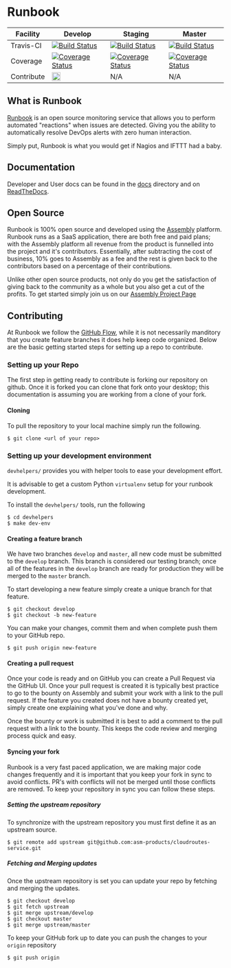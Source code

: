 Runbook
===========

| Facility | Develop | Staging | Master |
| --------- | -------- | -------- | ------------ |
| Travis-CI | [![Build Status](https://travis-ci.org/asm-products/cloudroutes-service.svg?branch=develop)](https://travis-ci.org/asm-products/cloudroutes-service) | [![Build Status](https://travis-ci.org/asm-products/cloudroutes-service.svg?branch=staging)](https://travis-ci.org/asm-products/cloudroutes-service) | [![Build Status](https://travis-ci.org/asm-products/cloudroutes-service.svg?branch=master)](https://travis-ci.org/asm-products/cloudroutes-service)
| Coverage | [![Coverage Status](https://img.shields.io/coveralls/asm-products/cloudroutes-service.svg)](https://coveralls.io/r/asm-products/cloudroutes-service?branch=develop) | [![Coverage Status](https://img.shields.io/coveralls/asm-products/cloudroutes-service.svg)](https://coveralls.io/r/asm-products/cloudroutes-service?branch=staging) | [![Coverage Status](https://img.shields.io/coveralls/asm-products/cloudroutes-service.svg)](https://coveralls.io/r/asm-products/cloudroutes-service?branch=master) |
| Contribute | <a href="https://assembly.com/runbook/bounties?utm_campaign=assemblage&utm_source=runbook&utm_medium=repo_badge"><img src="https://asm-badger.herokuapp.com/runbook/badges/tasks.svg" height="20px" alt="Open Bounties" /> | N/A | N/A |

## What is Runbook

[Runbook](https://runbook.io) is an open source monitoring service that allows you to perform automated "reactions" when issues are detected. Giving you the ability to automatically resolve DevOps alerts with zero human interaction.

Simply put, Runbook is what you would get if Nagios and IFTTT had a baby.

## Documentation

Developer and User docs can be found in the [docs](docs/) directory and on [ReadTheDocs](https://runbook.readthedocs.org).

## Open Source

Runbook is 100% open source and developed using the [Assembly](https://assembly.com/runbook) platform. Runbook runs as a SaaS application, there are both free and paid plans; with the Assembly platform all revenue from the product is funnelled into the project and it's contributors. Essentially, after subtracting the cost of business, 10% goes to Assembly as a fee and the rest is given back to the contributors based on a percentage of their contributions.

Unlike other open source products, not only do you get the satisfaction of giving back to the community as a whole but you also get a cut of the profits. To get started simply join us on our [Assembly Project Page](https://assembly.com/runbook)

## Contributing

At Runbook we follow the [GitHub Flow](https://guides.github.com/introduction/flow/index.html), while it is not necessarily manditory that you create feature branches it does help keep code organized. Below are the basic getting started steps for setting up a repo to contribute.

### Setting up your Repo

The first step in getting ready to contribute is forking our repository on github. Once it is forked you can clone that fork onto your desktop; this documentation is assuming you are working from a clone of your fork.

#### Cloning

To pull the repository to your local machine simply run the following.

    $ git clone <url of your repo>


### Setting up your development environment

`devhelpers/` provides you with helper tools to ease your development effort.

It is advisable to get a custom Python `virtualenv` setup for your runbook development.

To install the `devhelpers/` tools, run the following


    $ cd devhelpers
    $ make dev-env

#### Creating a feature branch

We have two branches `develop` and `master`, all new code must be submitted to the `develop` branch. This branch is considered our testing branch; once all of the features in the `develop` branch are ready for production they will be merged to the `master` branch.

To start developing a new feature simply create a unique branch for that feature.

    $ git checkout develop
    $ git checkout -b new-feature

You can make your changes, commit them and when complete push them to your GitHub repo.

    $ git push origin new-feature

#### Creating a pull request

Once your code is ready and on GitHub you can create a Pull Request via the GitHub UI. Once your pull request is created it is typically best practice to go to the bounty on Assembly and submit your work with a link to the pull request. If the feature you created does not have a bounty created yet, simply create one explaining what you've done and why.

Once the bounty or work is submitted it is best to add a comment to the pull request with a link to the bounty. This keeps the code review and merging process quick and easy.

#### Syncing your fork

Runbook is a very fast paced application, we are making major code changes frequently and it is important that you keep your fork in sync to avoid conflicts. PR's with conflicts will not be merged until those conflicts are removed. To keep your repository in sync you can follow these steps.

##### Setting the upstream repository

To synchronize with the upstream repository you must first define it as an upstream source.

    $ git remote add upstream git@github.com:asm-products/cloudroutes-service.git

##### Fetching and Merging updates

Once the upstream repository is set you can update your repo by fetching and merging the updates.

    $ git checkout develop
    $ git fetch upstream
    $ git merge upstream/develop
    $ git checkout master
    $ git merge upstream/master

To keep your GitHub fork up to date you can push the changes to your `origin` repository

    $ git push origin

